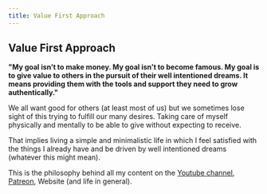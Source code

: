 ```yaml
---
title: Value First Approach
---
```



## Value First Approach

**"My goal isn’t to make money. My goal isn’t to become famous. My goal is to give value to others in the pursuit of their well intentioned dreams. It means providing them with the tools and support they need to grow authentically."**

We all want good for others (at least most of us) but we sometimes lose sight of this trying to fulfill our many desires. Taking care of myself physically and mentally to be able to give without expecting to receive.

That implies living a simple and minimalistic life in which I feel satisfied with the things I already have and be driven by well intentioned dreams (whatever this might mean). 

This is the philosophy behind all my content on the [Youtube channel](https://www.youtube.com/@TiBO_Uke), [Patreon](patreon.md), Website (and life in general). 
 
